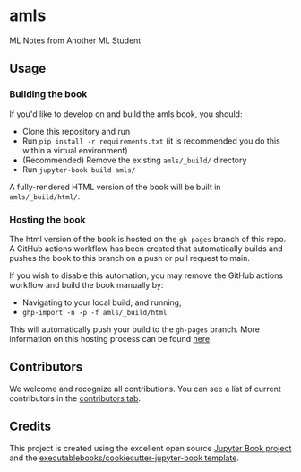 # amls

ML Notes from Another ML Student

## Usage

### Building the book

If you'd like to develop on and build the amls book, you should:

- Clone this repository and run
- Run `pip install -r requirements.txt` (it is recommended you do this within a virtual environment)
- (Recommended) Remove the existing `amls/_build/` directory
- Run `jupyter-book build amls/`

A fully-rendered HTML version of the book will be built in `amls/_build/html/`.

### Hosting the book

The html version of the book is hosted on the `gh-pages` branch of this repo. A GitHub actions workflow has been created that automatically builds and pushes the book to this branch on a push or pull request to main.

If you wish to disable this automation, you may remove the GitHub actions workflow and build the book manually by:

- Navigating to your local build; and running,
- `ghp-import -n -p -f amls/_build/html`

This will automatically push your build to the `gh-pages` branch. More information on this hosting process can be found [here](https://jupyterbook.org/publish/gh-pages.html#manually-host-your-book-with-github-pages).

## Contributors

We welcome and recognize all contributions. You can see a list of current contributors in the [contributors tab](https://github.com/anothermlstudent/amls/graphs/contributors).

## Credits

This project is created using the excellent open source [Jupyter Book project](https://jupyterbook.org/) and the [executablebooks/cookiecutter-jupyter-book template](https://github.com/executablebooks/cookiecutter-jupyter-book).
